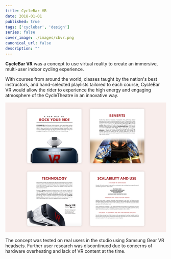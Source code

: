 ```yaml
---
title: CycleBar VR
date: 2018-01-01
published: true
tags: ['cyclebar', 'design']
series: false
cover_image: ./images/cbvr.png
canonical_url: false
description: ""
---
```


**CycleBar VR** was a concept to use virtual reality to create an immersive, multi-user indoor cycling experience.

With courses from around the world, classes taught by the nation's best instructors, and hand-selected playlists tailored to each course, CycleBar VR would allow the rider to experience the high energy and engaging atmosphere of the CycleTheatre in an innovative way.

![Image](./images/cbvr-01.png)

The concept was tested on real users in the studio using Samsung Gear VR headsets. Further user research was discontinued due to concerns of hardware overheating and lack of VR content at the time.
